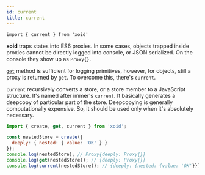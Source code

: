 ```yaml
---
id: current
title: current
---
```


`import { current } from 'xoid'`

**xoid** traps states into ES6 proxies. In some cases, objects trapped inside proxies cannot be directly logged into console, or JSON serialized. On the console they show up as `Proxy{}`.

[`get`](get) method is sufficient for logging primitives, however, for objects, still a proxy is returned by `get`. To overcome this, there's `current`.

`current` recursively converts a store, or a store member to a JavaScript structure. It's named after immer's `current`. It basically generates a deepcopy of particular part of the store. Deepcopying is generally computationally expensive. So, it should be used only when it's absolutely necessary.

```js
import { create, get, current } from 'xoid';

const nestedStore = create({
  deeply: { nested: { value: 'OK' } }
});
console.log(nestedStore); // Proxy{deeply: Proxy{}}
console.log(get(nestedStore)); // {deeply: Proxy{}}
console.log(current(nestedStore)); // {deeply: {nested: {value: 'OK'}}}
```
